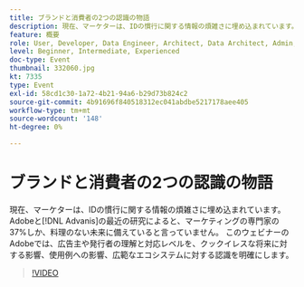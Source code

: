 ```yaml
---
title: ブランドと消費者の2つの認識の物語
description: 現在、マーケターは、IDの慣行に関する情報の煩雑さに埋め込まれています。 Adobeとアドバニスの最近の研究によると、マーケティングの専門家の37%しか、料理のない未来に備えていると答えていません。 このウェビナーのAdobeでは、広告主や発行者の理解と対応レベルを、クックイレスな将来に対する影響、使用例への影響、広範なエコシステムに対する認識を明確にします。
feature: 概要
role: User, Developer, Data Engineer, Architect, Data Architect, Admin, Leader
level: Beginner, Intermediate, Experienced
doc-type: Event
thumbnail: 332060.jpg
kt: 7335
type: Event
exl-id: 58cd1c30-1a72-4b21-94a6-b29d73b824c2
source-git-commit: 4b91696f840518312ec041abdbe5217178aee405
workflow-type: tm+mt
source-wordcount: '148'
ht-degree: 0%

---
```


# ブランドと消費者の2つの認識の物語

現在、マーケターは、IDの慣行に関する情報の煩雑さに埋め込まれています。 Adobeと[!DNL Advanis]の最近の研究によると、マーケティングの専門家の37%しか、料理のない未来に備えていると言っていません。 このウェビナーのAdobeでは、広告主や発行者の理解と対応レベルを、クックイレスな将来に対する影響、使用例への影響、広範なエコシステムに対する認識を明確にします。

>[!VIDEO](https://video.tv.adobe.com/v/332060/?quality=12&learn=on)
